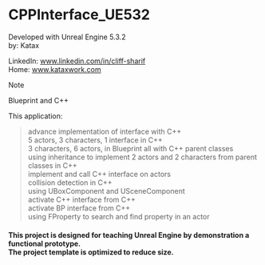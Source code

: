 # CPPInterface_UE532
Developed with Unreal Engine 5.3.2  <br> 
by: Katax

LinkedIn: www.linkedin.com/in/cliff-sharif<br> 
Home: www.kataxwork.com<br> 

> [!NOTE]
> Blueprint and C++

This application:

>advance implementation of interface with C++ <br> 
>5 actors, 3 characters, 1 interface in C++  <br>
>3 characters, 6 actors, in Blueprint all with C++ parent classes  <br>
>using inheritance to implement 2 actors and 2 characters from parent classes in C++<br>
>implement and call C++ interface on actors<br>
>collision detection in C++ <br>
>using UBoxComponent and USceneComponent <br>
>activate C++ interface from C++ <br>
>activate BP interface from C++ <br>
>using FProperty to search and find property in an actor <br>


<h4> This project is designed for teaching Unreal Engine by demonstration a functional prototype. <br> The project template is optimized to reduce size.  </h4>

